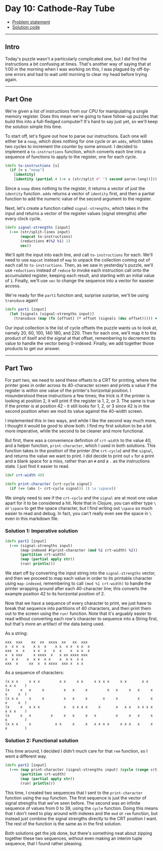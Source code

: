 # Day 10: Cathode-Ray Tube

* [Problem statement](https://adventofcode.com/2022/day/10)
* [Solution code](https://github.com/abyala/advent-2022-clojure/blob/master/src/advent_2022_clojure/day10.clj)

---

## Intro

Today's puzzle wasn't a particularly complicated one, but I did find the instructions a bit confusing at times. That's
another way of saying that at 1:00 in the morning when I was working on this, I was plagued by off-by-one errors and
had to wait until morning to clear my head before trying again.

---

## Part One

We're given a list of instructions from our CPU for manipulating a single memory register. Does this mean we're going
to have follow-up puzzles that build this into a full-fledged computer? It's hard to say just yet, so we'll keep the
solution simple this time.

To start off, let's figure out how to parse our instructions. Each one will either be a `noop`, which does nothing for
one cycle or an `addx`, which takes two cycles to increment the counter by some amount. I decided to implement a
`to-instructions` function, which converts each line into a sequence of functions to apply to the register, one for
each cycle.

```clojure
(defn to-instructions [s]
  (if (= s "noop")
    [identity]
    [identity (partial + (-> s (str/split #" ") second parse-long))]))
```

Since a `noop` does nothing to the register, it returns a vector of just the `identity` function. `addx` returns a
vector of `identity` first, and then a partial function to add the numeric value of the second argument to the
register.

Next, let's create a function called `signal-strengths`, which takes in the input and returns a vector of the register
values (signal strengths) after every clock cycle.

```clojure
(defn signal-strengths [input]
  (->> (str/split-lines input)
       (mapcat to-instructions)
       (reductions #(%2 %1) 1)
       vec))
```

We'll split the input into each line, and call `to-instructions` for each. We'll need to use `mapcat` instead of `map`
to unpack the collection coming out of each call to `to-instructions`. Then, as we saw in yesterday's puzzle, we'll
use `reductions` instead of `reduce` to invoke each instruction call onto the accumulated register, keeping each result,
and starting with an initial value of `1`. Finally, we'll use `vec` to change the sequence into a vector for easeier
access.

We're ready for the `part1` function and, surprise surprise, we'll be using `transduce` again!

```clojure
(defn part1 [input]
  (let [signals (signal-strengths input)]
    (transduce (map (fn [offset] (* offset (signals (dec offset))))) + [20 60 100 140 180 220])))
```

Our input collection is the list of cycle offsets the puzzle wants us to look at, namely 20, 60, 100, 140 180, and 220.
Then for each one, we'll map it to the product of itself and the signal at that offset, remembering to decrement its
value to handle the vector being 0-indexed. Finally, we add together those products to get our answer.

---

## Part Two

For part two, we need to send these offsets to a CRT for printing, where the printer goes in order across its
40-character screen and prints a value if the register is within one value of the printer's horizontal position. I
misunderstood these instructions a few times; the trick is if the printer is looking at position 2, it will print if
the register is 1, 2, or 3. The same is true if the printer is at position 42 - it still looks for 1, 2, or 3 since 42
is in the second position when we mod its value against the 40-width screen.

I implemented this in two ways, and while I like the second way much more, I thought it would be good to show both. I
find my first solution to be a bit more imperative, while the second to be cleaner and more functional.

But first, there was a convenience definition of `crt-width` to the value 40, and a helper function, `print-character`,
which I used in both solutions. This function takes in the position of the printer (the `crt-cycle`) and the `signal`,
and returns the value we want to print. I did decide to print out `x` for a print and a blank space for a miss, rather
than an `#` and a `.` as the instructions state. I just find it easier to read.

```clojure
(def crt-width 40)

(defn print-character [crt-cycle signal]
  (if (<= (abs (- crt-cycle signal)) 1) \x \space))
```

We simply need to see if the `crt-cycle` and the `signal` are at most one value apart for it to be considered a hit.
Note that in Clojure, you can either type `\ ` or `\space` to get the space character, but I find writing out `\space`
so much easier to read and debug. In fact, you can't really even see the space in `\ ` even in this markdown file.

### Solution 1: Imperative solution

```clojure
(defn part2 [input]
  (->> (signal-strengths input)
       (map-indexed #(print-character (mod %1 crt-width) %2))
       (partition crt-width)
       (map (partial apply str))
       (run! println)))
```

We start off by converting the input string into the `signal-strengths` vector, and then we proceed to map each value
in order to its printable character using `map-indexed`, remembering to call `(mod %1 crt-width)` to handle the printer
wrapping around after each 40-character line; this converts the example position 42 to its horizontal position of 2.

Now that we have a sequence of every character to print, we just have to break that sequence into partitions of 
40 characters, and then print them out to the screen using the `run!` function.  Note that it's arguably easier to
read without converting each row's character to sequence into a String first, but that's more an artifact of the data
being used.

As a string:

    xxx  xxx    xx  xx  xxxx  xx   xx  xxx  
    x  x x  x    x x  x    x x  x x  x x  x
    xxx  x  x    x x  x   x  x    x  x x  x
    x  x xxx     x xxxx  x   x xx xxxx xxx  
    x  x x    x  x x  x x    x  x x  x x    
    xxx  x     xx  x  x xxxx  xxx x  x x

As a sequence of characters:

    (x x x     x x x         x x     x x     x x x x     x x       x x     x x x    )
    (x     x   x     x         x   x     x         x   x     x   x     x   x     x  )
    (x x x     x     x         x   x     x       x     x         x     x   x     x  )
    (x     x   x x x           x   x x x x     x       x   x x   x x x x   x x x    )
    (x     x   x         x     x   x     x   x         x     x   x     x   x        )
    (x x x     x           x x     x     x   x x x x     x x x   x     x   x        )

### Solution 2: Functional solution

This time around, I decided I didn't much care for that `rem` function, so I went a different way.

```clojure
(defn part2 [input]
  (->> (map print-character (signal-strengths input) (cycle (range crt-width)))
       (partition crt-width)
       (map (partial apply str))
       (run! println)))
```

This time, I created two sequences that I sent to the `print-character` function using the `map` function. The first
sequence is just the vector of signal strengths that we've seen before. The second was an infinite sequence of values
from 0 to 39, using the `cycle` function. Doing this means that I don't need to play around with indexes and the `mod`
or `rem` function, but instead just combine the signal strengths directly to the CRT position I want. The rest of the
function is the same as in the first solution.

Both solutions get the job done, but there's something neat about zipping together these two sequences, without even
making an interim tuple sequence, that I found rather pleasing.
